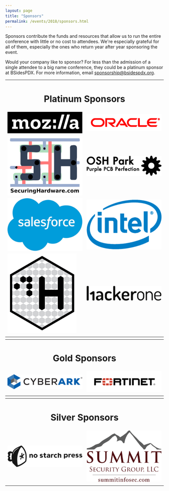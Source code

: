 ```yaml
---
layout: page
title: "Sponsors"
permalink: /events/2018/sponsors.html
---
```


Sponsors contribute the funds and resources that allow us to run the entire conference with little or no cost to attendees. We're especially grateful for all of them, especially the ones who return year after year sponsoring the event.

Would your company like to sponsor? For less than the admission of a single attendee to a big name conference, they could be a platinum sponsor at BSidesPDX. For more information, email <a href="mailto:sponsorship@bsidespdx.org">sponsorship@bsidespdx.org</a>.

<TABLE cellpadding="20" width="90%" align="center">
<tr><th colspan="2"><h1><b>Platinum Sponsors</b></h1></th></tr>
<tr><td width="50%"><img src="/images/2018/moz-logo-bw-rgb.png"></td>
<td><img src="/images/2018/oracle_clr.bmp"></td></tr>
<tr><td width="50%"><img src="/images/2018/SecuringHardware.png"></td>
<td><img src="/images/2018/oshPark.png"></td></tr>
<tr><td width="50%"><img src="/images/2018/Salesforce.png"></td>
<td><img src="/images/2018/intel.png"></td></tr>
<tr><td width="50%"><img src="/images/2018/ControlH.png"></td>
<td><img src="/images/2018/HackerOne.png"></td></tr>
<td></td></tr>
<tr><th colspan="2"></th></tr>
<tr><th colspan="2"><h1><b>Gold Sponsors</b></h1></th></tr>
<tr><td><img src="/images/2018/cyberark.png"></td>
<td><img src="/images/2018/Fortinet.jpg"></td></tr>
<td></td></tr>
<tr><th colspan="2"></th></tr>
<tr><th colspan="2"><h1><b>Silver Sponsors</b></h1></th></tr>
<tr><td><img src="/images/2018/nostarch.png"></td>
<td><img src="/images/2018/summit.png"></td></tr>
<td></td></tr>
</table>

